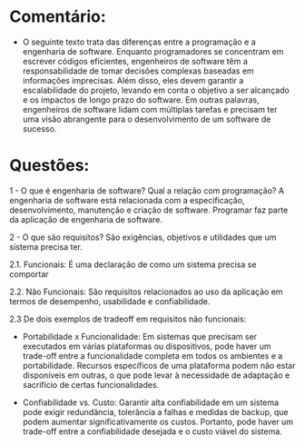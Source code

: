# Comentário:
- O seguinte texto trata das diferenças entre a programação e a engenharia de software. Enquanto programadores se concentram em escrever códigos eficientes, engenheiros de software têm a responsabilidade de tomar decisões complexas baseadas em informações imprecisas. Além disso, eles devem garantir a escalabilidade do projeto, levando em conta o objetivo a ser alcançado e os impactos de longo prazo do software. Em outras palavras, engenheiros de software lidam com múltiplas tarefas e precisam ter uma visão abrangente para o desenvolvimento de um software de sucesso.

# Questões:

1 - O que é engenharia de software? Qual a relação com programação?
A engenharia de software está relacionada com a especificação, desenvolvimento, manutenção e criação de software. Programar faz parte da aplicação de engenharia de software.

2 - O que são requisitos?
São exigências, objetivos e utilidades que um sistema precisa ter.

2.1. Funcionais:
É uma declaração de como um sistema precisa se comportar

2.2. Não Funcionais:
São requisitos relacionados ao uso da aplicação em termos de desempenho, usabilidade e confiabilidade.

2.3 De dois exemplos de tradeoff em requisitos não funcionais:
- Portabilidade x Funcionalidade: Em sistemas que precisam ser executados em várias plataformas ou dispositivos, pode haver um trade-off entre a funcionalidade completa em todos os ambientes e a portabilidade. Recursos específicos de uma plataforma podem não estar disponíveis em outras, o que pode levar à necessidade de adaptação e sacrifício de certas funcionalidades.

- Confiabilidade vs. Custo: Garantir alta confiabilidade em um sistema pode exigir redundância, tolerância a falhas e medidas de backup, que podem aumentar significativamente os custos. Portanto, pode haver um trade-off entre a confiabilidade desejada e o custo viável do sistema.
